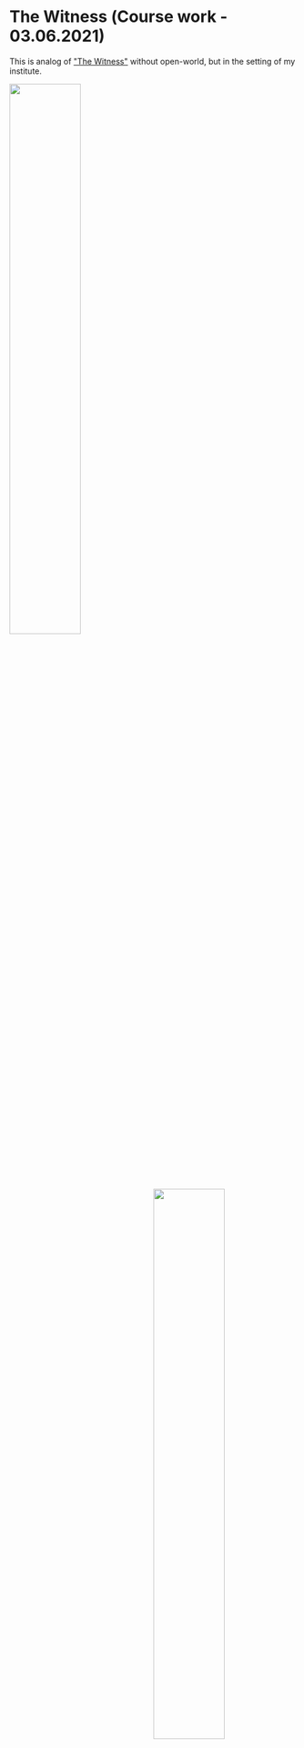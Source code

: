 # The Witness (Сourse work - 03.06.2021)

This is analog of ["The Witness"](https://store.steampowered.com/app/210970/The_Witness/) without open-world, but in the setting of my institute.

<img src="https://github.com/TreeHunter9/The-Witness/blob/AlphaTesting/README%20Data/Gif/1Lvl.gif" width="49.8%" img align="left" />
<img src="https://github.com/TreeHunter9/The-Witness/blob/AlphaTesting/README%20Data/Gif/2Lvl.gif" width="49.8%" img align="right" />

<img src="https://github.com/TreeHunter9/The-Witness/blob/AlphaTesting/README%20Data/Gif/Green%20Complete.gif" width="49.8%" img align="left" />
<img src="https://github.com/TreeHunter9/The-Witness/blob/AlphaTesting/README%20Data/Gif/Green%20Error.gif" width="49.8%" img align="right" />

<img src="https://github.com/TreeHunter9/The-Witness/blob/AlphaTesting/README%20Data/Gif/Black%20And%20White.gif" width="49.8%" img align="left" />
<img src="https://github.com/TreeHunter9/The-Witness/blob/AlphaTesting/README%20Data/Gif/Blue%20Error.gif" width="49.8%" img align="right" />

<img src="https://github.com/TreeHunter9/The-Witness/blob/AlphaTesting/README%20Data/Gif/Hard%20Black%20And%20White.gif" width="49.8%" img align="left" />
<img src="https://github.com/TreeHunter9/The-Witness/blob/AlphaTesting/README%20Data/Gif/Door%20Open.gif" width="49.8%" img align="right" />

<img src="https://github.com/TreeHunter9/The-Witness/blob/AlphaTesting/README%20Data/Gif/Complex%20Lvl.gif" width="49.8%" img align="left" />
<img src="https://github.com/TreeHunter9/The-Witness/blob/AlphaTesting/README%20Data/Gif/Complex%20Error.gif" width="49.8%" img align="right" />

<img src="https://github.com/TreeHunter9/The-Witness/blob/AlphaTesting/README%20Data/Gif/Inst.gif" width="100%" img align="center" />
